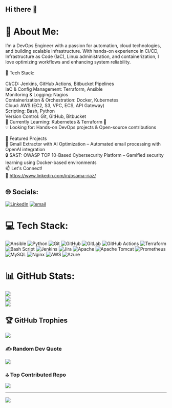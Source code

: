 ## Hi there 👋

# 💫 About Me:
I’m a DevOps Engineer with a passion for automation, cloud technologies, and building scalable infrastructure. With hands-on experience in CI/CD, Infrastructure as Code (IaC), Linux administration, and containerization, I love optimizing workflows and enhancing system reliability.<br><br>🔧 Tech Stack:<br><br>CI/CD: Jenkins, GitHub Actions, Bitbucket Pipelines<br>IaC & Config Management: Terraform, Ansible<br>Monitoring & Logging: Nagios<br>Containerization & Orchestration: Docker, Kubernetes<br>Cloud: AWS (EC2, S3, VPC, ECS, API Gateway)<br>Scripting: Bash, Python<br>Version Control: Git, GitHub, Bitbucket<br>🌱 Currently Learning: Kubernetes & Terraform 🚀<br>💡 Looking for: Hands-on DevOps projects & Open-source contributions<br><br>📌 Featured Projects<br>📨 Gmail Extractor with AI Optimization – Automated email processing with OpenAI integration<br>🔒 SAST: OWASP TOP 10-Based Cybersecurity Platform – Gamified security learning using Docker-based environments<br>📫 Let's Connect!<br>💼 https://www.linkedin.com/in/osama-riaz/


## 🌐 Socials:
[![LinkedIn](https://img.shields.io/badge/LinkedIn-%230077B5.svg?logo=linkedin&logoColor=white)](https://www.linkedin.com/in/osama-riaz/) [![email](https://img.shields.io/badge/Email-D14836?logo=gmail&logoColor=white)](mailto:osama.riaz2273@gmail.com) 

# 💻 Tech Stack:
![Ansible](https://img.shields.io/badge/ansible-%231A1918.svg?style=for-the-badge&logo=ansible&logoColor=white) ![Python](https://img.shields.io/badge/python-3670A0?style=for-the-badge&logo=python&logoColor=ffdd54) ![Git](https://img.shields.io/badge/git-%23F05033.svg?style=for-the-badge&logo=git&logoColor=white) ![GitHub](https://img.shields.io/badge/github-%23121011.svg?style=for-the-badge&logo=github&logoColor=white) ![GitLab](https://img.shields.io/badge/gitlab-%23181717.svg?style=for-the-badge&logo=gitlab&logoColor=white) ![GitHub Actions](https://img.shields.io/badge/github%20actions-%232671E5.svg?style=for-the-badge&logo=githubactions&logoColor=white) ![Terraform](https://img.shields.io/badge/terraform-%235835CC.svg?style=for-the-badge&logo=terraform&logoColor=white) ![Bash Script](https://img.shields.io/badge/bash_script-%23121011.svg?style=for-the-badge&logo=gnu-bash&logoColor=white) ![Jenkins](https://img.shields.io/badge/jenkins-%232C5263.svg?style=for-the-badge&logo=jenkins&logoColor=white) ![Jira](https://img.shields.io/badge/jira-%230A0FFF.svg?style=for-the-badge&logo=jira&logoColor=white) ![Apache](https://img.shields.io/badge/apache-%23D42029.svg?style=for-the-badge&logo=apache&logoColor=white) ![Apache Tomcat](https://img.shields.io/badge/apache%20tomcat-%23F8DC75.svg?style=for-the-badge&logo=apache-tomcat&logoColor=black) ![Prometheus](https://img.shields.io/badge/Prometheus-E6522C?style=for-the-badge&logo=Prometheus&logoColor=white) ![MySQL](https://img.shields.io/badge/mysql-4479A1.svg?style=for-the-badge&logo=mysql&logoColor=white) ![Nginx](https://img.shields.io/badge/nginx-%23009639.svg?style=for-the-badge&logo=nginx&logoColor=white) ![AWS](https://img.shields.io/badge/AWS-%23FF9900.svg?style=for-the-badge&logo=amazon-aws&logoColor=white) ![Azure](https://img.shields.io/badge/azure-%230072C6.svg?style=for-the-badge&logo=microsoftazure&logoColor=white)
# 📊 GitHub Stats:
![](https://github-readme-stats.vercel.app/api?username=osamariaz&theme=radical&hide_border=false&include_all_commits=true&count_private=true)<br/>
![](https://github-readme-streak-stats.herokuapp.com/?user=osamariaz&theme=radical&hide_border=false)<br/>
![](https://github-readme-stats.vercel.app/api/top-langs/?username=osamariaz&theme=radical&hide_border=false&include_all_commits=true&count_private=true&layout=compact)

## 🏆 GitHub Trophies
![](https://github-profile-trophy.vercel.app/?username=osamariaz&theme=radical&no-frame=false&no-bg=true&margin-w=4)

### ✍️ Random Dev Quote
![](https://quotes-github-readme.vercel.app/api?type=horizontal&theme=radical)

### 🔝 Top Contributed Repo
![](https://github-contributor-stats.vercel.app/api?username=osamariaz&limit=5&theme=dark&combine_all_yearly_contributions=true)

---
[![](https://visitcount.itsvg.in/api?id=osamariaz&icon=0&color=0)](https://visitcount.itsvg.in)

<!-- Proudly created with GPRM ( https://gprm.itsvg.in ) -->
